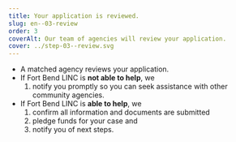 ```yaml
---
title: Your application is reviewed.
slug: en--03-review
order: 3
coverAlt: Our team of agencies will review your application.
cover: ../step-03--review.svg
---
```


* A matched agency reviews your application.
* If Fort Bend LINC is **not able to help**, we
    1. notify you promptly so you can seek assistance with other community agencies. 
* If Fort Bend LINC is **able to help**, we
    1. confirm all information and documents are submitted
    2. pledge funds for your case and
    3. notify you of next steps.
